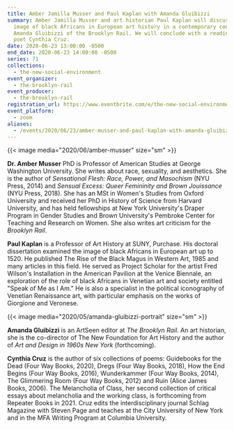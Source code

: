 ```yaml
---
title: Amber Jamilla Musser and Paul Kaplan with Amanda Gluibizzi
summary: Amber Jamilla Musser and art historian Paul Kaplan will discuss the
  image of black Africans in European art history in a contemporary context with
  Amanda Gluibizzi of the Brooklyn Rail. We will conclude with a reading from
  poet Cynthia Cruz.
date: 2020-06-23 13:00:00 -0500
end_date: 2020-06-23 14:00:00 -0500
series: 71
collections:
  - the-new-social-environment
event_organizer:
  - the-brooklyn-rail
event_producer:
  - the-brooklyn-rail
registration_url: https://www.eventbrite.com/e/the-new-social-environment-71-amber-jamilla-musser-and-paul-kaplan-tickets-110219467394
event_platform:
  - zoom
aliases:
  - /events/2020/06/23/amber-musser-and-paul-kaplan-with-amanda-gluibizzi/
---
```

{{< image media="2020/06/amber-musser" size="sm" >}}

**Dr. Amber Musser** PhD is Professor of American Studies at George Washington University. She writes about race, sexuality, and aesthetics. She is the author of *Sensational Flesh: Race, Power, and Masochism* (NYU Press, 2014) and *Sensual Excess: Queer Femininity and Brown Jouissance* (NYU Press, 2018). She has an MSt in Women's Studies from Oxford University and received her PhD in History of Science from Harvard University, and has held fellowships at New York University's Draper Program in Gender Studies and Brown University's Pembroke Center for Teaching and Research on Women. She also writes art criticism for the *Brooklyn Rail*.

**Paul Kaplan** is a Professor of Art History at SUNY, Purchase. His doctoral dissertation examined the image of black Africans in European art up to 1520. He published The Rise of the Black Magus in Western Art, 1985 and many articles in this field. He served as Project Scholar for the artist Fred Wilson's Installation in the American Pavilion at the Venice Biennale, an exploration of the role of black Africans in Venetian art and society entitled "Speak of Me as I Am." He is also a specialist in the political iconography of Venetian Renaissance art, with particular emphasis on the works of Giorgione and Veronese.

{{< image media="2020/05/amanda-gluibizzi-portrait" size="sm" >}}

**Amanda Gluibizzi** is an ArtSeen editor at *The Brooklyn Rail.* An art historian, she is the co-director of The New Foundation for Art History and the author of *Art and Design in 1960s New York* (forthcoming).

**Cynthia Cruz** is the author of six collections of poems: Guidebooks for the Dead (Four Way Books, 2020), Dregs (Four Way Books, 2018), How the End Begins (Four Way Books, 2016), Wunderkammer (Four Way Books, 2014), The Glimmering Room (Four Way Books, 2012) and Ruin (Alice James Books, 2006). The Melancholia of Class, her second collection of critical essays about melancholia and the working class, is forthcoming from Repeater Books in 2021. Cruz edits the interdisciplinary journal Schlag Magazine with Steven Page and teaches at the City University of New York and in the MFA Writing Program at Columbia University.